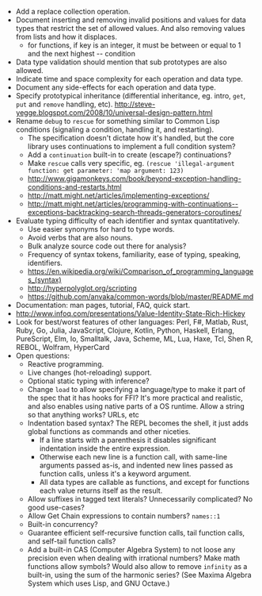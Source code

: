 - Add a replace collection operation.
- Document inserting and removing invalid positions and values for data types that restrict the set of allowed values. And also removing values from lists and how it displaces.
  - for functions, if key is an integer, it must be between or equal to 1 and the next highest -- condition
- Data type validation should mention that sub prototypes are also allowed.
- Indicate time and space complexity for each operation and data type.
- Document any side-effects for each operation and data type.
- Specify prototypical inheritance (differential inheritance, eg. intro, `get`, `put` and `remove` handling, etc). http://steve-yegge.blogspot.com/2008/10/universal-design-pattern.html
- Rename `debug` to `rescue` for something similar to Common Lisp conditions (signaling a condition, handling it, and restarting).
  - The specification doesn't dictate how it's handled, but the core library uses continuations to implement a full condition system?
  - Add a `continuation` built-in to create (escape?) continuations?
  - Make `rescue` calls very specific, eg. `(rescue 'illegal-argument function: get parameter: 'map argument: 123)`
  - http://www.gigamonkeys.com/book/beyond-exception-handling-conditions-and-restarts.html
  - http://matt.might.net/articles/implementing-exceptions/
  - http://matt.might.net/articles/programming-with-continuations--exceptions-backtracking-search-threads-generators-coroutines/
- Evaluate typing difficulty of each identifier and syntax quantitatively.
  - Use easier synonyms for hard to type words.
  - Avoid verbs that are also nouns.
  - Bulk analyze source code out there for analysis?
  - Frequency of syntax tokens, familiarity, ease of typing, speaking, identifiers.
  - https://en.wikipedia.org/wiki/Comparison_of_programming_languages_(syntax)
  - http://hyperpolyglot.org/scripting
  - https://github.com/anvaka/common-words/blob/master/README.md
- Documentation: man pages, tutorial, FAQ, quick start.
- http://www.infoq.com/presentations/Value-Identity-State-Rich-Hickey
- Look for best/worst features of other languages: Perl, F#, Matlab, Rust, Ruby, Go, Julia, JavaScript, Clojure, Kotlin, Python, Haskell, Erlang, PureScript, Elm, Io, Smalltalk, Java, Scheme, ML, Lua, Haxe, Tcl, Shen R, REBOL, Wolfram, HyperCard
- Open questions:
  - Reactive programming.
  - Live changes (hot-reloading) support.
  - Optional static typing with inference?
  - Change `load` to allow specifying a language/type to make it part of the spec that it has hooks for FFI? It's more practical and realistic, and also enables using native parts of a OS runtime. Allow a string so that anything works? URLs, etc
  - Indentation based syntax? The REPL becomes the shell, it just adds global functions as commands and other niceties.
    - If a line starts with a parenthesis it disables significant indentation inside the entire expression.
    - Otherwise each new line is a function call, with same-line arguments passed as-is, and indented new lines passed as function calls, unless it's a keyword argument.
    - All data types are callable as functions, and except for functions each value returns itself as the result.
  - Allow suffixes in tagged text literals? Unnecessarily complicated? No good use-cases?
  - Allow Get Chain expressions to contain numbers? `names::1`
  - Built-in concurrency?
  - Guarantee efficient self-recursive function calls, tail function calls, and self-tail function calls?
  - Add a built-in CAS (Computer Algebra System) to not loose any precision even when dealing with irrational numbers? Make math functions allow symbols? Would also allow to remove `infinity` as a built-in, using the sum of the harmonic series? (See Maxima Algebra System which uses Lisp, and GNU Octave.)
